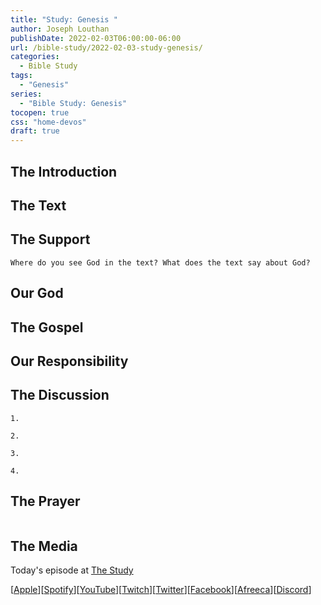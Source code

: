 ```yaml
---
title: "Study: Genesis "
author: Joseph Louthan
publishDate: 2022-02-03T06:00:00-06:00
url: /bible-study/2022-02-03-study-genesis/
categories:
  - Bible Study
tags:
  - "Genesis"
series:
  - "Bible Study: Genesis"
tocopen: true
css: "home-devos"
draft: true
---
```

## The Introduction

<div style="page-break-after: always;"></div>

## The Text

## The Support

<div style="page-break-after: always;"></div>

```text
Where do you see God in the text? What does the text say about God?
```

## Our God

<div style="page-break-after: always;"></div>

## The Gospel

<div style="page-break-after: always;"></div>

## Our Responsibility

## The Discussion

```text
1. 
```

```text
2. 
```

```text
3. 
```

```text
4. 
```

## The Prayer

<div style='font-variant: small-caps;'>

</div>

```text

```

## The Media

Today's episode at [The Study](http://study.theologic.us/podcast/)

\[[Apple](https://podcasts.apple.com/us/podcast/the-study/id1557102127)\]\[[Spotify](https://open.spotify.com/show/0Xs5qsNvWePyRqcmtOTPkR)\]\[[YouTube](http://youtube.theologic.us)\]\[[Twitch](http://twitch.theologic.us)\]\[[Twitter](https://twitter.com/theologic_us)\]\[[Facebook](https://www.facebook.com/groups/462231051477464)\]\[[Afreeca](https://bj.afreecatv.com/theologicus)\]\[[Discord](http://discord.theologic.us)\]
